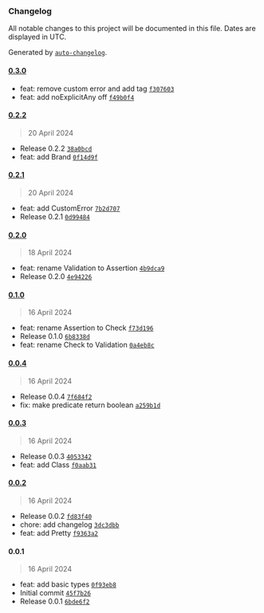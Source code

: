 ### Changelog

All notable changes to this project will be documented in this file. Dates are displayed in UTC.

Generated by [`auto-changelog`](https://github.com/CookPete/auto-changelog).

#### [0.3.0](https://github.com/the-minimal/types/compare/0.2.2...0.3.0)

- feat: remove custom error and add tag [`f307603`](https://github.com/the-minimal/types/commit/f3076032561fb876511e856a77bc4bf86c054668)
- feat: add noExplicitAny off [`f49b0f4`](https://github.com/the-minimal/types/commit/f49b0f4c016b40a730f7e477c9720fedb9771ddd)

#### [0.2.2](https://github.com/the-minimal/types/compare/0.2.1...0.2.2)

> 20 April 2024

- Release 0.2.2 [`38a0bcd`](https://github.com/the-minimal/types/commit/38a0bcdbda06449793914d718eb42808ffc7ea8f)
- feat: add Brand [`0f14d9f`](https://github.com/the-minimal/types/commit/0f14d9f41a028a2242e01d13f171db1a746336d8)

#### [0.2.1](https://github.com/the-minimal/types/compare/0.2.0...0.2.1)

> 20 April 2024

- feat: add CustomError [`7b2d707`](https://github.com/the-minimal/types/commit/7b2d707d5d46a93264c6efd55c61290f8c319412)
- Release 0.2.1 [`0d99484`](https://github.com/the-minimal/types/commit/0d99484b8c4d90724da28f92245a6989354242ce)

#### [0.2.0](https://github.com/the-minimal/types/compare/0.1.0...0.2.0)

> 18 April 2024

- feat: rename Validation to Assertion [`4b9dca9`](https://github.com/the-minimal/types/commit/4b9dca9e3d25c2626ad494a69c1fe6725d492704)
- Release 0.2.0 [`4e94226`](https://github.com/the-minimal/types/commit/4e94226b8451ce28e7e922f55aa4612b0fd8ee70)

#### [0.1.0](https://github.com/the-minimal/types/compare/0.0.4...0.1.0)

> 16 April 2024

- feat: rename Assertion to Check [`f73d196`](https://github.com/the-minimal/types/commit/f73d196a551b3fdd5d8c3a2bcb82027f884f33d2)
- Release 0.1.0 [`6b8338d`](https://github.com/the-minimal/types/commit/6b8338d3106491d7bbc45f4d1c8dd64a426ca359)
- feat: rename Check to Validation [`0a4eb8c`](https://github.com/the-minimal/types/commit/0a4eb8c6f33f75c42a6318d8dfe10dd1e69a5dba)

#### [0.0.4](https://github.com/the-minimal/types/compare/0.0.3...0.0.4)

> 16 April 2024

- Release 0.0.4 [`7f684f2`](https://github.com/the-minimal/types/commit/7f684f26fee9c21d2efdc1803933ea5524f6cbff)
- fix: make predicate return boolean [`a259b1d`](https://github.com/the-minimal/types/commit/a259b1d230da26f5c1c31f207d57e93a8b12148b)

#### [0.0.3](https://github.com/the-minimal/types/compare/0.0.2...0.0.3)

> 16 April 2024

- Release 0.0.3 [`4053342`](https://github.com/the-minimal/types/commit/405334249005e1caccfc6ae2061b637cf2a5f1d8)
- feat: add Class [`f0aab31`](https://github.com/the-minimal/types/commit/f0aab31f07a4ff55c62bf00826dd4427ef6c0ff0)

#### [0.0.2](https://github.com/the-minimal/types/compare/0.0.1...0.0.2)

> 16 April 2024

- Release 0.0.2 [`fd83f40`](https://github.com/the-minimal/types/commit/fd83f402e83353f2017b4f2da30bd15ca0c585b6)
- chore: add changelog [`3dc3dbb`](https://github.com/the-minimal/types/commit/3dc3dbb63bc9fe34441571a0591781fd1bb8ca7d)
- feat: add Pretty [`f9363a2`](https://github.com/the-minimal/types/commit/f9363a28ef48e54aef810c373451ceb5e745b633)

#### 0.0.1

> 16 April 2024

- feat: add basic types [`0f93eb8`](https://github.com/the-minimal/types/commit/0f93eb82481f0ea8e1b2cc79eae79e4856bc29ca)
- Initial commit [`45f7b26`](https://github.com/the-minimal/types/commit/45f7b267797ff3d8f0519bb8f30488a2af767675)
- Release 0.0.1 [`6bde6f2`](https://github.com/the-minimal/types/commit/6bde6f2038daa5f3ee8b87a6033f6d9e76fe162c)
